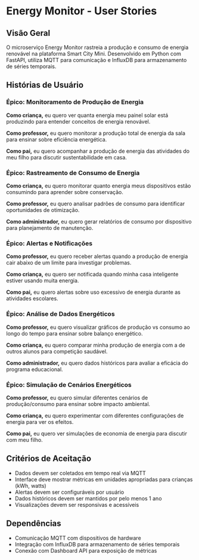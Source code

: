 # Energy Monitor - User Stories

## Visão Geral
O microserviço Energy Monitor rastreia a produção e consumo de energia renovável na plataforma Smart City Mini. Desenvolvido em Python com FastAPI, utiliza MQTT para comunicação e InfluxDB para armazenamento de séries temporais.

## Histórias de Usuário

### Épico: Monitoramento de Produção de Energia

**Como criança,** eu quero ver quanta energia meu painel solar está produzindo para entender conceitos de energia renovável.

**Como professor,** eu quero monitorar a produção total de energia da sala para ensinar sobre eficiência energética.

**Como pai,** eu quero acompanhar a produção de energia das atividades do meu filho para discutir sustentabilidade em casa.

### Épico: Rastreamento de Consumo de Energia

**Como criança,** eu quero monitorar quanto energia meus dispositivos estão consumindo para aprender sobre conservação.

**Como professor,** eu quero analisar padrões de consumo para identificar oportunidades de otimização.

**Como administrador,** eu quero gerar relatórios de consumo por dispositivo para planejamento de manutenção.

### Épico: Alertas e Notificações

**Como professor,** eu quero receber alertas quando a produção de energia cair abaixo de um limite para investigar problemas.

**Como criança,** eu quero ser notificada quando minha casa inteligente estiver usando muita energia.

**Como pai,** eu quero alertas sobre uso excessivo de energia durante as atividades escolares.

### Épico: Análise de Dados Energéticos

**Como professor,** eu quero visualizar gráficos de produção vs consumo ao longo do tempo para ensinar sobre balanço energético.

**Como criança,** eu quero comparar minha produção de energia com a de outros alunos para competição saudável.

**Como administrador,** eu quero dados históricos para avaliar a eficácia do programa educacional.

### Épico: Simulação de Cenários Energéticos

**Como professor,** eu quero simular diferentes cenários de produção/consumo para ensinar sobre impacto ambiental.

**Como criança,** eu quero experimentar com diferentes configurações de energia para ver os efeitos.

**Como pai,** eu quero ver simulações de economia de energia para discutir com meu filho.

## Critérios de Aceitação
- Dados devem ser coletados em tempo real via MQTT
- Interface deve mostrar métricas em unidades apropriadas para crianças (kWh, watts)
- Alertas devem ser configuráveis por usuário
- Dados históricos devem ser mantidos por pelo menos 1 ano
- Visualizações devem ser responsivas e acessíveis

## Dependências
- Comunicação MQTT com dispositivos de hardware
- Integração com InfluxDB para armazenamento de séries temporais
- Conexão com Dashboard API para exposição de métricas
